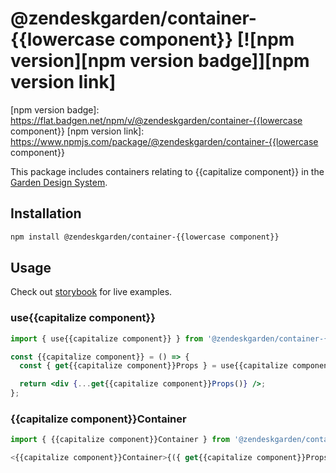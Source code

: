 # @zendeskgarden/container-{{lowercase component}} [![npm version][npm version badge]][npm version link]

[npm version badge]: https://flat.badgen.net/npm/v/@zendeskgarden/container-{{lowercase component}}
[npm version link]: https://www.npmjs.com/package/@zendeskgarden/container-{{lowercase component}}

This package includes containers relating to {{capitalize component}} in the
[Garden Design System](https://zendeskgarden.github.io/).

## Installation

```sh
npm install @zendeskgarden/container-{{lowercase component}}
```

## Usage

Check out [storybook](https://zendeskgarden.github.io/react-containers) for live examples.

### use{{capitalize component}}

```jsx
import { use{{capitalize component}} } from '@zendeskgarden/container-{{lowercase component}}';

const {{capitalize component}} = () => {
  const { get{{capitalize component}}Props } = use{{capitalize component}}();

  return <div {...get{{capitalize component}}Props()} />;
};
```

### {{capitalize component}}Container

```jsx
import { {{capitalize component}}Container } from '@zendeskgarden/container-{{lowercase component}}';

<{{capitalize component}}Container>{({ get{{capitalize component}}Props }) => <div {...get{{capitalize component}}Props()} />}</{{capitalize component}}Container>;
```

<!--
  TODO:

  * [ ] Add {{capitalize component}} to root README table.
  * [ ] Delete this comment block.
-->
